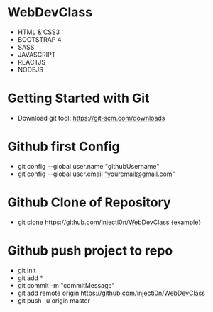 # WebDevClass

- HTML & CSS3
- BOOTSTRAP 4
- SASS
- JAVASCRIPT
- REACTJS
- NODEJS

# Getting Started with Git
* Download git tool: https://git-scm.com/downloads

# Github first Config
* git config --global user.name "githubUsername"
* git config --global user.email "youremail@gmail.com"

# Github Clone of Repository
* git clone https://github.com/injecti0n/WebDevClass {example}

# Github push project to repo
* git init
* git add *
* git commit -m "commitMessage"
* git add remote origin https://github.com/injecti0n/WebDevClass
* git push -u origin master
